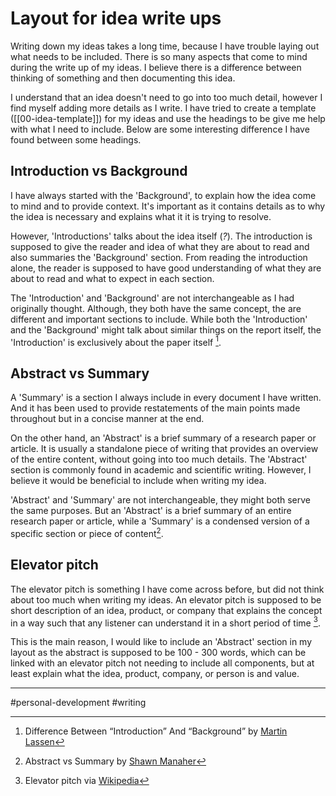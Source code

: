 # Layout for idea write ups

Writing down my ideas takes a long time, because I have trouble laying out what needs to be included. There is so many aspects that come to mind during the write up of my ideas. I believe there is a difference between thinking of something and then documenting this idea. 

I understand that an idea doesn't need to go into too much detail, however I find myself adding more details as I write. I have tried to create a template ([[00-idea-template]]) for my ideas and use the headings to be give me help with what I need to include. Below are some interesting difference I have found between some headings.

## Introduction vs Background

I have always started with the 'Background', to explain how the idea come to mind and to provide context. It's important as it contains details as to why the idea is necessary and explains what it it is trying to resolve.

However, 'Introductions' talks about the idea itself (_?_). The introduction is supposed to give the reader and idea of what they are about to read and also summaries the 'Background' section. From reading the introduction alone, the reader is supposed to have good understanding of what they are about to read and what to expect in each section. 

The 'Introduction' and 'Background' are not interchangeable as I had originally thought. Although, they both have the same concept, the are different and important sections to include. While both the 'Introduction' and the 'Background' might talk about similar things on the report itself, the 'Introduction' is exclusively about the paper itself [^1].

## Abstract vs Summary

A 'Summary' is a section I always include in every document I have written. And it has been used to provide restatements of the main points made throughout but in a concise manner at the end.

On the other hand, an 'Abstract' is a brief summary of a research paper or article. It is usually a standalone piece of writing that provides an overview of the entire content, without going into too much details. The 'Abstract' section is commonly found in academic and scientific writing. However, I believe it would be beneficial to include when writing my idea.

'Abstract' and 'Summary' are not interchangeable, they might both serve the same purposes. But an 'Abstract' is a brief summary of an entire research paper or article, while a 'Summary' is a condensed version of a specific section or piece of content[^2].

## Elevator pitch

The elevator pitch is something I have come across before, but did not think about too much when writing my ideas. An elevator pitch is supposed to be short description of an idea, product, or company that explains the concept in a way such that any listener can understand it in a short period of time [^3].

This is the main reason, I would like to include an 'Abstract' section in my layout as the abstract is supposed to be 100 - 300 words, which can be linked with an elevator pitch not needing to include all components, but at least explain what the idea, product, company, or person is and value.


[^1]: Difference Between “Introduction” And “Background” by [Martin Lassen](https://grammarhow.com/difference-between-introduction-and-background-reports/)
[^2]: Abstract vs Summary by [Shawn Manaher](https://thecontentauthority.com/blog/abstract-vs-summary)
[^3]: Elevator pitch via [Wikipedia](https://en.wikipedia.org/wiki/Elevator_pitch)

---
#personal-development #writing